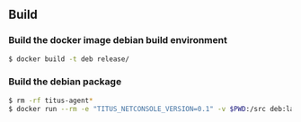 ## Build
### Build the docker image debian build environment
```bash
$ docker build -t deb release/
```

### Build the debian package
```bash
$ rm -rf titus-agent*
$ docker run --rm -e "TITUS_NETCONSOLE_VERSION=0.1" -v $PWD:/src deb:latest
```

